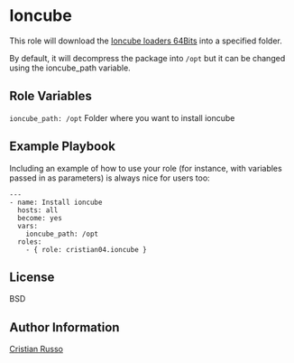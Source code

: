 Ioncube
=========

This role will download  the [Ioncube loaders 64Bits](http://www.ioncube.com/loaders.php) into a specified folder.

By default, it will decompress the package into `/opt` but it can be changed using the ioncube_path variable.

Role Variables
--------------
`ioncube_path: /opt` Folder where you want to install ioncube


Example Playbook
----------------

Including an example of how to use your role (for instance, with variables passed in as parameters) is always nice for users too:

    ---
    - name: Install ioncube
      hosts: all
      become: yes
      vars:
        ioncube_path: /opt
      roles:
        - { role: cristian04.ioncube }

License
-------

BSD

Author Information
------------------

[Cristian Russo](http://www.cristianmarquez.me)